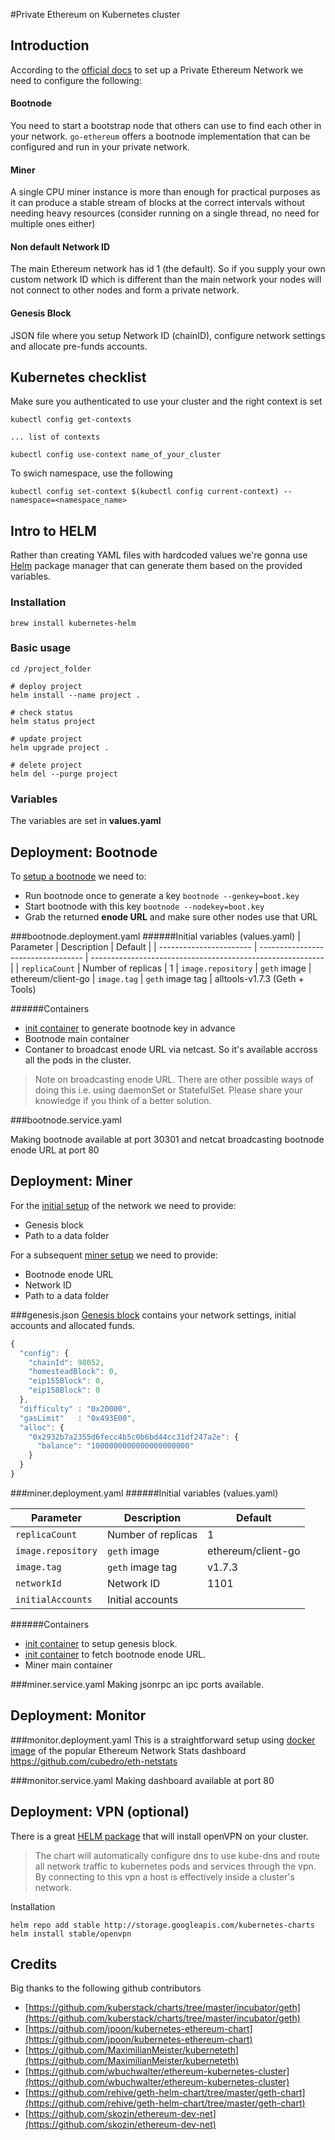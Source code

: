 
#Private Ethereum on Kubernetes cluster

## Introduction
According to the [official docs](https://github.com/ethereum/go-ethereum/wiki/Private-network) to set up a Private Ethereum Network we need to configure the following:

#### Bootnode
You need to start a bootstrap node that others can use to find each other in your network. `go-ethereum` offers a bootnode implementation that can be configured and run in your private network.

#### Miner
A single CPU miner instance is more than enough for practical purposes as it can produce a stable stream of blocks at the correct intervals without needing heavy resources (consider running on a single thread, no need for multiple ones either)

#### Non default Network ID
The main Ethereum network has id 1 (the default). So if you supply your own custom network ID which is different than the main network your nodes will not connect to other nodes and form a private network.

#### Genesis Block
JSON file where you setup Network ID (chainID), configure network settings and allocate pre-funds accounts.

## Kubernetes checklist
Make sure you authenticated to use your cluster and the right context is set

```
kubectl config get-contexts

... list of contexts

kubectl config use-context name_of_your_cluster

```
To swich namespace, use the following

```
kubectl config set-context $(kubectl config current-context) --namespace=<namespace_name>

```


## Intro to HELM

Rather than creating YAML files with hardcoded values we're gonna use [Helm](https://helm.sh/) package manager that can generate them based on the provided variables.

### Installation
```
brew install kubernetes-helm
```
### Basic usage
```
cd /project_folder

# deploy project
helm install --name project .

# check status
helm status project

# update project
helm upgrade project .

# delete project
helm del --purge project
```

### Variables
The variables are set in **values.yaml**



## Deployment: Bootnode

To [setup a bootnode](https://github.com/ethereum/go-ethereum/wiki/Private-network#network-connectivity) we need to:

* Run bootnode once to generate a key `bootnode --genkey=boot.key`
* Start bootnode with this key `bootnode --nodekey=boot.key`
* Grab the returned **enode URL** and make sure other nodes use that URL

###bootnode.deployment.yaml 
######Initial variables (values.yaml)
| Parameter                  | Description                        | Default                                                    |
| -----------------------    | ---------------------------------- | ---------------------------------------------------------- |
| `replicaCount`    | Number of replicas  | 1
| `image.repository` | `geth` image   | ethereum/client-go
| `image.tag` | `geth` image tag | alltools-v1.7.3 (Geth + Tools)                                       

######Containers

* [init container](https://kubernetes.io/docs/concepts/workloads/pods/init-containers/) to generate bootnode key in advance
* Bootnode main container
* Contaner to broadcast enode URL via netcast. So it's available accross all the pods in the cluster.

>Note on broadcasting enode URL. There are other possible ways of doing this i.e. using daemonSet or StatefulSet. Please share your knowledge if you think of a better solution.

###bootnode.service.yaml

Making bootnode available at port 30301 and netcat broadcasting bootnode enode URL at port 80



## Deployment: Miner
For the [initial setup](https://github.com/ethereum/go-ethereum/wiki/Private-network#creating-the-genesis-block) of the network we need to provide:

* Genesis block
* Path to a data folder

For a subsequent [miner setup](https://github.com/ethereum/go-ethereum/wiki/Private-network#running-a-private-miner) we need to provide:

* Bootnode enode URL
* Network ID
* Path to a data folder

###genesis.json
[Genesis block](https://github.com/ethereum/go-ethereum/wiki/Private-network#creating-the-genesis-block) contains your network settings, initial accounts and allocated funds.

```javascript
{
  "config": {
    "chainId": 98052,
    "homesteadBlock": 0,
    "eip155Block": 0,
    "eip158Block": 0
  },
  "difficulty" : "0x20000",
  "gasLimit"   : "0x493E00",
  "alloc": {
    "0x2932b7a2355d6fecc4b5c0b6bd44cc31df247a2e": {
      "balance": "1000000000000000000000"
    }
  }
}
```

###miner.deployment.yaml 
######Initial variables (values.yaml)

| Parameter                  | Description                        | Default                                                    |
| -----------------------    | ---------------------------------- | ---------------------------------------------------------- |
| `replicaCount`    | Number of replicas  | 1
| `image.repository` | `geth` image   | ethereum/client-go
| `image.tag` | `geth` image tag | v1.7.3
| `networkId`    | Network ID  | 1101
| `initialAccounts` | Initial accounts |   

######Containers

* [init container](https://kubernetes.io/docs/concepts/workloads/pods/init-containers/) to setup genesis block.
* [init container](https://kubernetes.io/docs/concepts/workloads/pods/init-containers/) to fetch bootnode enode URL.
* Miner main container

###miner.service.yaml 
Making jsonrpc an ipc ports available.

## Deployment: Monitor

###monitor.deployment.yaml 
This is a straightforward setup using [docker image](https://hub.docker.com/r/ethereumex/eth-stats-dashboard/) of the popular Ethereum Network Stats dashboard https://github.com/cubedro/eth-netstats

###monitor.service.yaml
Making dashboard available at port 80


## Deployment: VPN  (optional)
There is a great [HELM package](https://github.com/kubernetes/charts/tree/master/stable/openvpn
)  that will install openVPN on your cluster. 

>The chart will automatically configure dns to use kube-dns and route all network traffic to kubernetes pods and services through the vpn. By connecting to this vpn a host is effectively inside a cluster's network.

Installation

```
helm repo add stable http://storage.googleapis.com/kubernetes-charts
helm install stable/openvpn
```


## Credits
Big thanks to the following github contributors

* [https://github.com/kuberstack/charts/tree/master/incubator/geth](https://github.com/kuberstack/charts/tree/master/incubator/geth)
* [https://github.com/jpoon/kubernetes-ethereum-chart](https://github.com/jpoon/kubernetes-ethereum-chart)
* [https://github.com/MaximilianMeister/kuberneteth](https://github.com/MaximilianMeister/kuberneteth)
* [https://github.com/wbuchwalter/ethereum-kubernetes-cluster](https://github.com/wbuchwalter/ethereum-kubernetes-cluster)
* [https://github.com/rehive/geth-helm-chart/tree/master/geth-chart](https://github.com/rehive/geth-helm-chart/tree/master/geth-chart)
* [https://github.com/skozin/ethereum-dev-net](https://github.com/skozin/ethereum-dev-net)